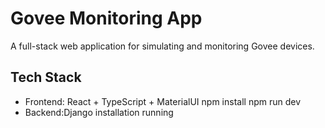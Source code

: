 # Govee Monitoring App

A full-stack web application for simulating and monitoring Govee devices.

## Tech Stack

- Frontend: React + TypeScript + MaterialUI
npm install
npm run dev
- Backend:Django 
installation
running
